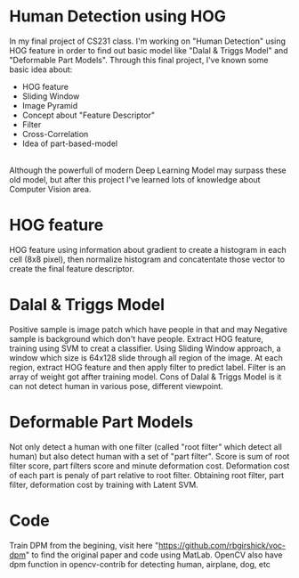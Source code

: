 # Human Detection using HOG

In my final project of CS231 class. I'm working on "Human Detection" using HOG feature in order to find out basic model like "Dalal & Triggs Model" and "Deformable Part Models".
Through this final project, I've known some basic idea about:
* HOG feature
* Sliding Window
* Image Pyramid
* Concept about "Feature Descriptor"
* Filter
* Cross-Correlation
* Idea of part-based-model 
<br>
Although the powerfull of modern Deep Learning Model may surpass these old model, but after this project I've learned lots of knowledge about Computer Vision area.

# HOG feature
HOG feature using information about gradient to create a histogram in each cell (8x8 pixel), then normalize histogram and concatentate those vector to create the final feature descriptor. 

# Dalal & Triggs Model
  Positive sample is image patch which have people in that and may Negative sample is background which don't have people. Extract HOG feature, training using SVM to creat a classifier. Using Sliding Window approach, a window which size is 64x128 slide through all region of the image. At each region, extract HOG feature and then apply filter to predict label. Filter is an array of weight got affter training model. Cons of Dalal & Triggs Model is it can not detect human in various pose, different viewpoint.
 
 # Deformable Part Models
  Not only detect a human with one filter (called "root filter" which detect all human) but also detect human with a set of "part filter". Score is sum of root filter score, part filters score and minute deformation cost. Deformation cost of each part is penaly of part relative to root filter. Obtaining root filter, part filter, deformation cost by training with Latent SVM.
  
 # Code
  Train DPM from the begining, visit here "https://github.com/rbgirshick/voc-dpm" to find the original paper and code using MatLab. OpenCV also have dpm function in opencv-contrib for detecting human, airplane, dog, etc
